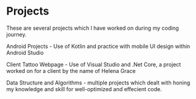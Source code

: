 # Projects
These are several projects which I have worked on during my coding journey. 

Android Projects - Use of Kotlin and practice with mobile UI design within Android Studio

Client Tattoo Webpage - Use of Visual Studio and .Net Core, a project worked on for a client by the name of Helena Grace

Data Structure and Algorithms - multiple projects which dealt with honing my knowledge and skill for well-optimized and effecient code. 
